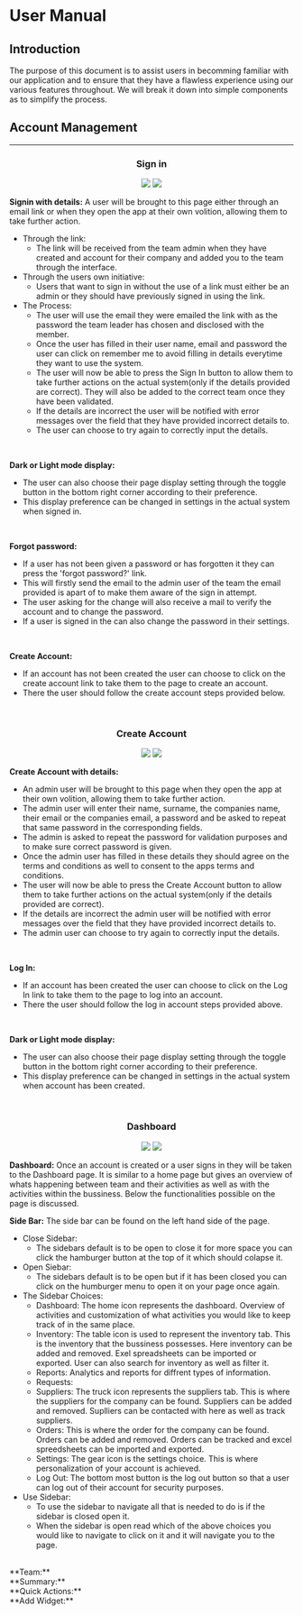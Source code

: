 # User Manual
## Introduction
The purpose of this document is to assist users in becomming familiar with our application and to ensure that they have a flawless experience using our various features throughout. We will break it down into simple components as to simplify the process.

## Account Management

<hr>
<div align="center">
  <h3>Sign in</h3>
  <img src="/media/wireframes/SignIn_dark.png">
  <img src="/media/wireframes/SignIn_light.png">
</div>

**Signin with details:**
A user will be brought to this page either through an email link or when they open the app at their own volition, allowing them to take further action.
* Through the link:
  * The link will be received from the team admin when they have created and account for their company and added you to the team through the interface. 
* Through the users own initiative:
  * Users that want to sign in without the use of a link must either be an admin or they should have previously signed in using the link.
* The Process:
  * The user will use the email they were emailed the link with as the password the team leader has chosen and disclosed with the member.
  * Once the user has filled in their user name, email and password the user can click on remember me to avoid filling in details everytime they want to use the system.
  * The user will now be able to press the Sign In button to allow them to take further actions on the actual system(only if the details provided are correct). They will also be added to the correct team once they have been validated.
  * If the details are incorrect the user will be notified with error messages over the field that they have provided incorrect details to.
  * The user can choose to try again to correctly input the details.
    
<br>

**Dark or Light mode display:**
* The user can also choose their page display setting through the toggle button in the bottom right corner according to their preference.
* This display preference can be changed in settings in the actual system when signed in.

<br>

**Forgot password:**
* If a user has not been given a password or has forgotten it they can press the 'forgot password?' link.
* This will firstly send the email to the admin user of the team the email provided is apart of to make them aware of the sign in attempt.
* The user asking for the change will also receive a mail to verify the account and to change the password.
* If a user is signed in the can also change the password in their settings.

<br>
  
**Create Account:**
* If an account has not been created the user can choose to click on the create account link to take them to the page to create an account.
* There the user should follow the create account steps provided below.

<br>

<div align="center">
  <h3>Create Account</h3>
  <img src="/media/wireframes/CreateAcc_dark.png">
  <img src="/media/wireframes/CreateAcc_light.png">
</div>

**Create Account with details:**
* An admin user will be brought to this page when they open the app at their own volition, allowing them to take further action.
* The admin user will enter their name, surname, the companies name, their email or the companies email, a password and be asked to repeat that same password in the corresponding fields.
* The admin is asked to repeat the password for validation purposes and to make sure correct password is given.
* Once the admin user has filled in these details they should agree on the terms and conditions as well to consent to the apps terms and conditions.
* The user will now be able to press the Create Account button to allow them to take further actions on the actual system(only if the details provided are correct).
* If the details are incorrect the admin user will be notified with error messages over the field that they have provided incorrect details to.
* The admin user can choose to try again to correctly input the details.
    
<br>
  
**Log In:**
* If an account has been created the user can choose to click on the Log In link to take them to the page to log into an account.
* There the user should follow the log in account steps provided above.

<br>

**Dark or Light mode display:**
* The user can also choose their page display setting through the toggle button in the bottom right corner according to their preference.
* This display preference can be changed in settings in the actual system when account has been created.

<br>

<div align="center">
  <h3>Dashboard</h3>
  <img src="/media/wireframes/Dashboard_dark.png">
  <img src="/media/wireframes/Dashboard_light.png">
</div>

**Dashboard:**
Once an account is created or a user signs in they will be taken to the Dashboard page. It is similar to a home page but gives an overview of whats happening between team and their activities as well as with the activities within the bussiness. 
Below the functionalities possible on the page is discussed.
<br>

**Side Bar:**
The side bar can be found on the left hand side of the page. 
* Close Sidebar:
  * The sidebars default is to be open to close it for more space you can click the hamburger button at the top of it which should colapse it.
* Open Siebar:
  * The sidebars default is to be open but if it has been closed you can click on the humburger menu to open it on your page once again. 
* The Sidebar Choices:
  * Dashboard: The home icon represents the dashboard. Overview of activities and customization of what activities you would like to keep track of in the same place.
  * Inventory: The table icon is used to represent the inventory tab. This is the inventory that the bussiness possesses. Here inventory can be added and removed. Exel spreadsheets can be imported or exported. User can also search for inventory as well as filter it.
  * Reports: Analytics and reports for diffrent types of information.
  * Requests: 
  * Suppliers: The truck icon represents the suppliers tab. This is where the suppliers for the company can be found. Suppliers can be added and removed. Suplliers can be contacted with here as well as track suppliers.
  * Orders: This is where the order for the company can be found. Orders can be added and removed. Orders can be tracked and excel spreedsheets can be imported and exported.
  * Settings: The gear icon is the settings choice. This is where personalization of your account is achieved.
  * Log Out: The bottom most button is the log out button so that a user can log out of their account for security purposes.
* Use Sidebar:
  * To use the sidebar to navigate all that is needed to do is if the sidebar is closed open it.
  * When the sidebar is open read which of the above choices you would like to navigate to click on it and it will navigate you to the page.

<br>
**Team:**
<br>
**Summary:**
<br>
**Quick Actions:**
<br>
**Add Widget:**

<br>
